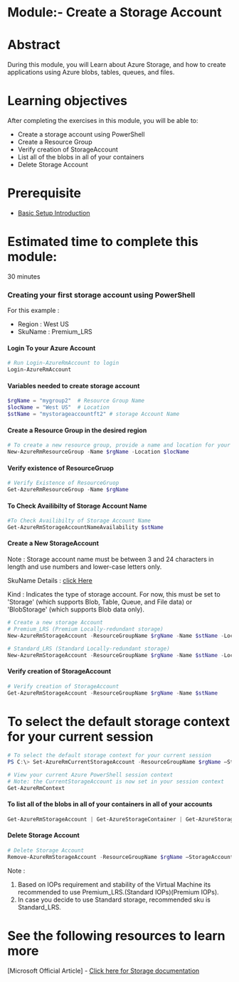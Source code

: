 # Module:- Create a Storage Account

# Abstract

During this module, you will Learn about Azure Storage, and how to create applications using Azure blobs, tables, queues, and files.

# Learning objectives
After completing the exercises in this module, you will be able to:
* Create a storage account using PowerShell
* Create a Resource Group
* Verify creation of StorageAccount
* List all of the blobs in all of your containers
* Delete Storage Account

# Prerequisite 
* [Basic Setup Introduction](https://github.com/Azure/onboarding-guidance/blob/master/windows/Module%200/L2-SetupIntro.md)

# Estimated time to complete this module:
30 minutes

### Creating your first storage account using PowerShell
For this example  :
* Region : West US
* SkuName : Premium_LRS

#### Login To your Azure Account
```PowerShell
# Run Login-AzureRmAccount to login
Login-AzureRmAccount
```

#### Variables needed to create storage account
```PowerShell
$rgName = "mygroup2"  # Resource Group Name
$locName = "West US"  # Location
$stName = "mystorageaccountft2" # storage Account Name
```

#### Create a Resource Group in the desired region
```PowerShell
# To create a new resource group, provide a name and location for your resource group.
New-AzureRmResourceGroup -Name $rgName -Location $locName

```
#### Verify existence of ResourceGruop
```PowerShell
# Verify Existence of ResourceGruop
Get-AzureRmResourceGroup -Name $rgName

```
#### To Check Availibilty of Storage Account Name
```PowerShell
#To Check Availibilty of Storage Account Name
Get-AzureRmStorageAccountNameAvailability $stName

```
#### Create a New StorageAccount
Note : Storage account name must be between 3 and 24 characters in length and use numbers and lower-case letters only.

SkuName Details : [click Here](https://msdn.microsoft.com/en-us/library/azure/mt712701.aspx)

Kind : Indicates the type of storage account. For now, this must be set to 'Storage' (which supports Blob, Table, Queue, and File data) or 'BlobStorage' (which supports Blob data only).

```PowerShell
# Create a new storage Account
# Premium_LRS (Premium Locally-redundant storage)
New-AzureRmStorageAccount -ResourceGroupName $rgName -Name $stName -Location $locName -SkuName "Premium_LRS" -Kind "Storage" -Verbose

# Standard_LRS (Standard Locally-redundant storage)
New-AzureRmStorageAccount -ResourceGroupName $rgName -Name $stName -Location $locName -SkuName "Standard_LRS" -Kind "Storage" -Verbose

```
#### Verify creation of StorageAccount
```PowerShell
# Verify creation of StorageAccount
Get-AzureRmStorageAccount -ResourceGroupName $rgName -Name $stName
```
# To select the default storage context for your current session
```PowerShell
# To select the default storage context for your current session
PS C:\> Set-AzureRmCurrentStorageAccount -ResourceGroupName $rgName –StorageAccountName $stName

# View your current Azure PowerShell session context
# Note: the CurrentStorageAccount is now set in your session context
Get-AzureRmContext
```

#### To list all of the blobs in all of your containers in all of your accounts
```PowerShell
Get-AzureRmStorageAccount | Get-AzureStorageContainer | Get-AzureStorageBlob
```

#### Delete Storage Account
```PowerShell
# Delete Storage Account
Remove-AzureRmStorageAccount -ResourceGroupName $rgName –StorageAccountName $stName -Verbose

```
Note :

1. Based on IOPs requirement and stability of the Virtual Machine its recommended to use Premium_LRS.(Standard IOPs)(Premium IOPs).
2. In case you decide to use Standard storage, recommended sku is Standard_LRS.

# See the following resources to learn more
[Microsoft Official Article] - [Click here for Storage documentation](https://azure.microsoft.com/en-us/documentation/services/storage/)
